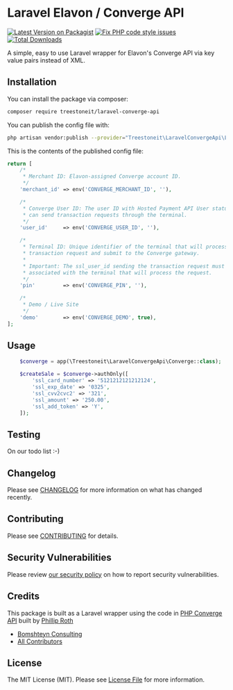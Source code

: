 # Laravel Elavon / Converge API

[![Latest Version on Packagist](https://img.shields.io/packagist/v/treestoneit/laravel-converge-api.svg?style=flat-square)](https://packagist.org/packages/treestoneit/laravel-converge-api)
[![Fix PHP code style issues](https://github.com/treeStoneIT/laravel-converge-api/actions/workflows/fix-php-code-style-issues.yml/badge.svg)](https://github.com/treeStoneIT/laravel-converge-api/actions/workflows/fix-php-code-style-issues.yml)
[![Total Downloads](https://img.shields.io/packagist/dt/treestoneit/laravel-converge-api.svg?style=flat-square)](https://packagist.org/packages/treestoneit/laravel-converge-api)


A simple, easy to use Laravel wrapper for Elavon's Converge API via key value pairs instead of XML.

## Installation

You can install the package via composer:

```bash
composer require treestoneit/laravel-converge-api
```


You can publish the config file with:
```bash
php artisan vendor:publish --provider="Treestoneit\LaravelConvergeApi\LaravelConvergeApiServiceProvider" --tag="config"
```

This is the contents of the published config file:

```php
return [
    /*
     * Merchant ID: Elavon-assigned Converge account ID.
     */
    'merchant_id' => env('CONVERGE_MERCHANT_ID', ''),

    /*
     * Converge User ID: The user ID with Hosted Payment API User status that
     * can send transaction requests through the terminal.
     */
    'user_id'     => env('CONVERGE_USER_ID', ''),

    /*
     * Terminal ID: Unique identifier of the terminal that will process the 
     * transaction request and submit to the Converge gateway.
     * 
     * Important: The ssl_user_id sending the transaction request must be 
     * associated with the terminal that will process the request.
     */
    'pin'         => env('CONVERGE_PIN', ''),

    /*
     * Demo / Live Site
     */
    'demo'        => env('CONVERGE_DEMO', true),
];
```

## Usage

```php
    $converge = app(\Treestoneit\LaravelConvergeApi\Converge::class);

    $createSale = $converge->authOnly([
        'ssl_card_number' => '5121212121212124',
        'ssl_exp_date' => '0325',
        'ssl_cvv2cvc2' => '321',
        'ssl_amount' => '250.00',
        'ssl_add_token' => 'Y',
    ]);
```

## Testing

On our todo list :-)

## Changelog

Please see [CHANGELOG](CHANGELOG.md) for more information on what has changed recently.

## Contributing

Please see [CONTRIBUTING](.github/CONTRIBUTING.md) for details.

## Security Vulnerabilities

Please review [our security policy](../../security/policy) on how to report security vulnerabilities.

## Credits

This package is built as a Laravel wrapper using the code in [PHP Converge API](https://github.com/wwwroth/php-converge-api) built by [Phillip Roth](https://github.com/wwwroth)

- [Bomshteyn Consulting](https://github.com/treestoneit)
- [All Contributors](../../contributors)

## License

The MIT License (MIT). Please see [License File](LICENSE.md) for more information.
